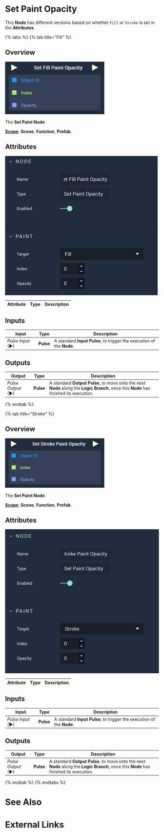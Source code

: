 # Set Paint Opacity

This **Node** has different versions based on whether `Fill` or `Stroke` is set in the **Attributes**. 


{% tabs %}
{% tab title="Fill" %}

## Overview

![The Set Fill Paint Opacity Node.](../../../.gitbook/assets/setfillpaintopacity.png)

The **Set Paint Node** .

[**Scope**](../../overview.md#scopes): **Scene**, **Function**, **Prefab**.

## Attributes

![The Set Fill Paint Opacity Node Attributes.](../../../.gitbook/assets/setfillpaintopacity%20-%20Copy.png)

|Attribute|Type|Description|
|---|---|---|

## Inputs

|Input|Type|Description|
|---|---|---|
|*Pulse Input* (►)|**Pulse**|A standard **Input Pulse**, to trigger the execution of the **Node**.|

## Outputs

|Output|Type|Description|
|---|---|---|
|*Pulse Output* (►)|**Pulse**|A standard **Output Pulse**, to move onto the next **Node** along the **Logic Branch**, once this **Node** has finished its execution.|

{% endtab %}

{% tab title="Stroke" %}


## Overview

![The Set Stroke Paint Opacity Node.](../../../.gitbook/assets/setstrokepaintopacity.png)

The **Set Paint Node** .

[**Scope**](../../overview.md#scopes): **Scene**, **Function**, **Prefab**.

## Attributes

![The Set Stroke Paint Opacity Node Attributes.](../../../.gitbook/assets/setstrokepaintopacityatts.png)

|Attribute|Type|Description|
|---|---|---|

## Inputs

|Input|Type|Description|
|---|---|---|
|*Pulse Input* (►)|**Pulse**|A standard **Input Pulse**, to trigger the execution of the **Node**.|

## Outputs

|Output|Type|Description|
|---|---|---|
|*Pulse Output* (►)|**Pulse**|A standard **Output Pulse**, to move onto the next **Node** along the **Logic Branch**, once this **Node** has finished its execution.|


{% endtab %}
{% endtabs %}

# See Also

# External Links

